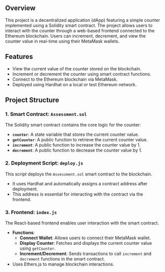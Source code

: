 ## Overview
This project is a decentralized application (dApp) featuring a simple counter implemented using a Solidity smart contract. 
The project allows users to interact with the counter through a web-based frontend connected to the Ethereum blockchain. 
Users can increment, decrement, and view the counter value in real-time using their MetaMask wallets.

## Features
- View the current value of the counter stored on the blockchain.
- Increment or decrement the counter using smart contract functions.
- Connect to the Ethereum blockchain via MetaMask.
- Deployed using Hardhat on a local or test Ethereum network.

## Project Structure
### 1. Smart Contract: `Assessment.sol`
The Solidity smart contract contains the core logic for the counter:
- **`counter`**: A state variable that stores the current counter value.
- **`getCounter`**: A public function to retrieve the current counter value.
- **`increment`**: A public function to increase the counter value by 1.
- **`decrement`**: A public function to decrease the counter value by 1.

### 2. Deployment Script: `deploy.js`
This script deploys the `Assessment.sol` smart contract to the blockchain. 
- It uses Hardhat and automatically assigns a contract address after deployment.
- This address is essential for interacting with the contract via the frontend.

### 3. Frontend: `index.js`
The React-based frontend enables user interaction with the smart contract. 
- **Functions**:
  - **Connect Wallet**: Allows users to connect their MetaMask wallet.
  - **Display Counter**: Fetches and displays the current counter value using `getCounter`.
  - **Increment/Decrement**: Sends transactions to call `increment` and `decrement` functions in the smart contract.
- Uses Ethers.js to manage blockchain interactions.

